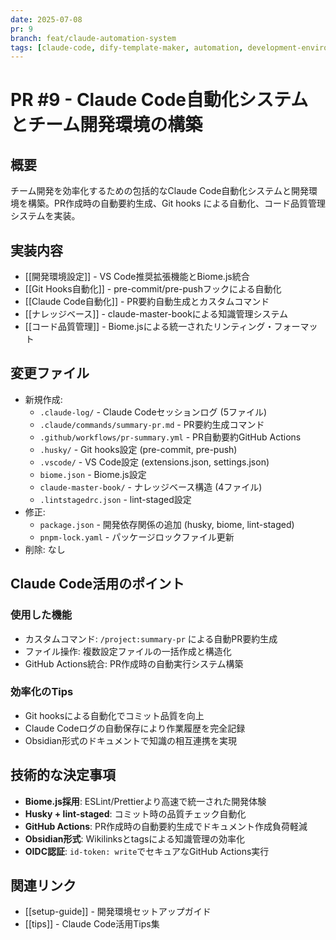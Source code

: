 ```yaml
---
date: 2025-07-08
pr: 9
branch: feat/claude-automation-system
tags: [claude-code, dify-template-maker, automation, development-environment, git-hooks]
---
```


# PR #9 - Claude Code自動化システムとチーム開発環境の構築

## 概要
チーム開発を効率化するための包括的なClaude Code自動化システムと開発環境を構築。PR作成時の自動要約生成、Git hooks による自動化、コード品質管理システムを実装。

## 実装内容
- [[開発環境設定]] - VS Code推奨拡張機能とBiome.js統合
- [[Git Hooks自動化]] - pre-commit/pre-pushフックによる自動化
- [[Claude Code自動化]] - PR要約自動生成とカスタムコマンド
- [[ナレッジベース]] - claude-master-bookによる知識管理システム
- [[コード品質管理]] - Biome.jsによる統一されたリンティング・フォーマット

## 変更ファイル
- 新規作成: 
  - `.claude-log/` - Claude Codeセッションログ (5ファイル)
  - `.claude/commands/summary-pr.md` - PR要約生成コマンド
  - `.github/workflows/pr-summary.yml` - PR自動要約GitHub Actions
  - `.husky/` - Git hooks設定 (pre-commit, pre-push)
  - `.vscode/` - VS Code設定 (extensions.json, settings.json)
  - `biome.json` - Biome.js設定
  - `claude-master-book/` - ナレッジベース構造 (4ファイル)
  - `.lintstagedrc.json` - lint-staged設定
- 修正:
  - `package.json` - 開発依存関係の追加 (husky, biome, lint-staged)
  - `pnpm-lock.yaml` - パッケージロックファイル更新
- 削除: なし

## Claude Code活用のポイント
### 使用した機能
- カスタムコマンド: `/project:summary-pr` による自動PR要約生成
- ファイル操作: 複数設定ファイルの一括作成と構造化
- GitHub Actions統合: PR作成時の自動実行システム構築

### 効率化のTips
- Git hooksによる自動化でコミット品質を向上
- Claude Codeログの自動保存により作業履歴を完全記録
- Obsidian形式のドキュメントで知識の相互連携を実現

## 技術的な決定事項
- **Biome.js採用**: ESLint/Prettierより高速で統一された開発体験
- **Husky + lint-staged**: コミット時の品質チェック自動化
- **GitHub Actions**: PR作成時の自動要約生成でドキュメント作成負荷軽減
- **Obsidian形式**: Wikilinksとtagsによる知識管理の効率化
- **OIDC認証**: `id-token: write`でセキュアなGitHub Actions実行

## 関連リンク
- [[setup-guide]] - 開発環境セットアップガイド
- [[tips]] - Claude Code活用Tips集